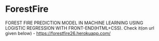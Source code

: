 # ForestFire
FOREST FIRE PREDICTION MODEL IN MACHINE LEARNING USING LOGISTIC REGRESSION WITH FRONT-END(HTML+CSS). Check it(on url given below) - https://forestfire26.herokuapp.com/
